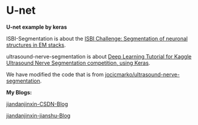 # U-net
**U-net example by keras**

ISBI-Segmentation is about the [ISBI Challenge: Segmentation of neuronal structures in EM stacks](http://brainiac2.mit.edu/isbi_challenge/).

ultrasound-nerve-segmentation is about [Deep Learning Tutorial for Kaggle Ultrasound Nerve Segmentation competition, using Keras](https://www.kaggle.com/c/ultrasound-nerve-segmentation).

We have modified the code that is from [jocicmarko/ultrasound-nerve-segmentation](https://github.com/jocicmarko/ultrasound-nerve-segmentation).


**My Blogs:**

[jiandanjinxin-CSDN-Blog](http://blog.csdn.net/jiandanjinxin)

[jiandanjinxin-jianshu-Blog](http://www.jianshu.com/u/8ad7903302b3)
